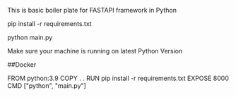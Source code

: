 This is basic boiler plate for FASTAPI framework in Python


pip install -r requirements.txt

python main.py



Make sure your machine is running on latest Python Version 



##Docker 

FROM python:3.9
COPY . .
RUN pip install -r requirements.txt
EXPOSE 8000
CMD ["python", "main.py"]